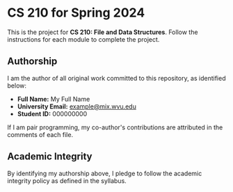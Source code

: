 # CS 210 for Spring 2024

This is the project for **CS 210: File and Data Structures**. Follow the instructions for each module to complete the project.

## Authorship

I am the author of all original work committed to this repository, as identified below:

+ **Full Name:** My Full Name
+ **University Email:** example@mix.wvu.edu
+ **Student ID:** 000000000

If I am pair programming, my co-author's contributions are attributed in the comments of each file.

## Academic Integrity

By identifying my authorship above, I pledge to follow the academic integrity policy as defined in the syllabus.